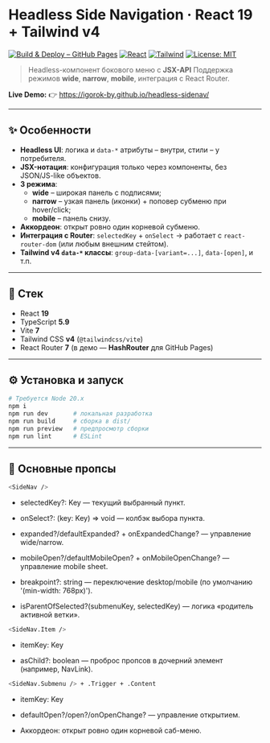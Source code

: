 # Headless Side Navigation · React 19 + Tailwind v4

[![Build & Deploy – GitHub Pages](https://img.shields.io/github/actions/workflow/status/YOUR_GH_USERNAME/headless-sidenav/deploy.yml?label=deploy)](https://github.com/YOUR_GH_USERNAME/headless-sidenav/actions)
[![React](https://img.shields.io/badge/React-19-61dafb)](https://react.dev/)
[![Tailwind](https://img.shields.io/badge/Tailwind-v4-38bdf8)](https://tailwindcss.com/)
[![License: MIT](https://img.shields.io/badge/License-MIT-green.svg)](#-лицензия)

> Headless-компонент бокового меню с **JSX-API**
> Поддержка режимов **wide**, **narrow**, **mobile**, интеграция с React Router.

**Live Demo:** 👉 https://igorok-by.github.io/headless-sidenav/

---

## ✨ Особенности

- **Headless UI**: логика и `data-*` атрибуты – внутри, стили – у потребителя.
- **JSX-нотация**: конфигурация только через компоненты, без JSON/JS-like объектов.
- **3 режима**:
  - **wide** – широкая панель с подписями;
  - **narrow** – узкая панель (иконки) + поповер субменю при hover/click;
  - **mobile** – панель снизу.
- **Аккордеон**: открыт ровно один корневой субменю.
- **Интеграция с Router**: `selectedKey` + `onSelect` → работает с `react-router-dom` (или любым внешним стейтом).
- **Tailwind v4 `data-*` классы**: `group-data-[variant=...]`, `data-[open]`, и т.п.

---

## 🧱 Стек

- React **19**
- TypeScript **5.9**
- Vite **7**
- Tailwind CSS **v4** (`@tailwindcss/vite`)
- React Router **7** (в демо — **HashRouter** для GitHub Pages)

---

## ⚙️ Установка и запуск

```bash
# Требуется Node 20.x
npm i
npm run dev       # локальная разработка
npm run build     # сборка в dist/
npm run preview   # предпросмотр сборки
npm run lint      # ESLint

```

---

## 🧩 Основные пропсы

```bash
<SideNav />
```
- selectedKey?: Key — текущий выбранный пункт.

- onSelect?: (key: Key) => void — колбэк выбора пункта.

- expanded?/defaultExpanded? + onExpandedChange? — управление wide/narrow.

- mobileOpen?/defaultMobileOpen? + onMobileOpenChange? — управление mobile sheet.

- breakpoint?: string — переключение desktop/mobile (по умолчанию '(min-width: 768px)').

- isParentOfSelected?(submenuKey, selectedKey) — логика «родитель активной ветки».


```bash
<SideNav.Item />
```
- itemKey: Key

- asChild?: boolean — проброс пропсов в дочерний элемент (например, NavLink).


```bash
<SideNav.Submenu /> + .Trigger + .Content
```
- itemKey: Key

- defaultOpen?/open?/onOpenChange? — управление открытием.

- Аккордеон: открыт ровно один корневой саб-меню.